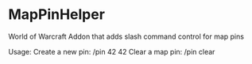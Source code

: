 # MapPinHelper
World of Warcraft Addon that adds slash command control for map pins

Usage:
Create a new pin:  /pin 42 42
Clear a map pin: /pin clear
